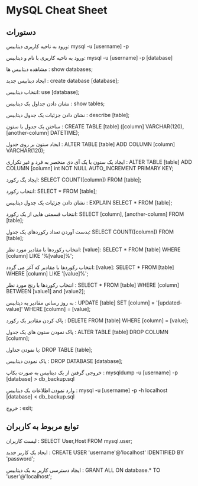 # MySQL Cheat Sheet

## دستورات 

ورود به ناحیه کاربری دیتابیس:  mysql -u [username] -p

ورود به ناحیه کاربری با نام و دیتابیس: mysql -u [username] -p [database]

مشاهده دیتابیس ها : show databases;

ایجاد دیتابیس جدید : create database [database];

انتخاب دیتابیس: use [database];

نشان دادن جداول یک دیتابیس : show tables;

نشان دادن جزئیات یک جدول دیتابیس : describe [table];

ساختن یک جدول با ستون : CREATE TABLE [table] ([column] VARCHAR(120), [another-column] DATETIME);

ایجاد ستون بر روی جدول : ALTER TABLE [table] ADD COLUMN [column] VARCHAR(120);

ایجاد یک ستون با یک آی دی منحصر به فرد و غیر تکراری : ALTER TABLE [table] ADD COLUMN [column] int NOT NULL AUTO_INCREMENT PRIMARY KEY;

ایجاد یگ رکورد: SELECT COUNT([column]) FROM [table];

انتخاب رکورد: SELECT * FROM [table];

نشان دادن جزئیات یک جدول دیتابیس : EXPLAIN SELECT * FROM [table];

انتخاب قسمتی هایی از یک رکورد: SELECT [column], [another-column] FROM [table];

بدست آوردن تعداد رکوردهای یک جدول: SELECT COUNT([column]) FROM [table];

انتخاب رکوردها با مقادیر مورد نظر: [value]: SELECT * FROM [table] WHERE [column] LIKE '%[value]%';

انتخاب رکوردها با مقادیر که آغز می گردد: [value]: SELECT * FROM [table] WHERE [column] LIKE '[value]%';

انتخاب رکوردها با رنج مورد نظر : SELECT * FROM [table] WHERE [column] BETWEEN [value1] and [value2];

به روز رسانی مقادیر یه دیتابیس : UPDATE [table] SET [column] = '[updated-value]' WHERE [column] = [value];

پاک کردن مقادیر یک رکورد : DELETE FROM [table] WHERE [column] = [value];

پاک نمودن ستون های یک جدول : ALTER TABLE [table] DROP COLUMN [column];

پا نمودن جداول: DROP TABLE [table];

پاک نمودن دیتابیس : DROP DATABASE [database];

خروجی گرفتن از یک دیتابیس به صورت بکاپ : mysqldump -u [username] -p [database] > db_backup.sql

وارد نمودن اطلاعات یک دیتابیس : mysql -u [username] -p -h localhost [database] < db_backup.sql

خروج : exit;

## توابع مربوط به کاربران

لیست کاربران : SELECT User,Host FROM mysql.user;

ایحاد یک کاربر جدید : CREATE USER 'username'@'localhost' IDENTIFIED BY 'password';

ایجاد دسترسی کاربر به یک دیتابیس : GRANT ALL ON database.* TO 'user'@'localhost';
